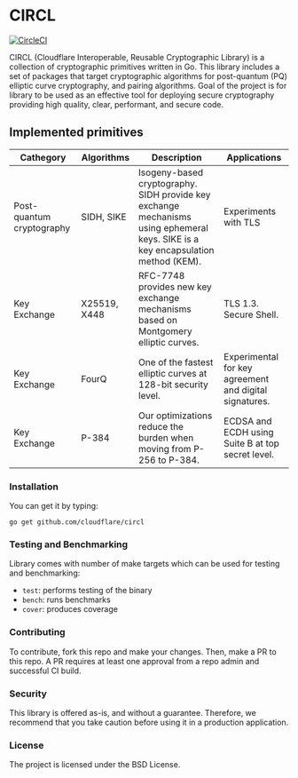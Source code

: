 # CIRCL
[![CircleCI](https://circleci.com/gh/cloudflare/circl/tree/master.svg?style=svg&circle-token=a184a4d0cbff045907c8061bda35fc17dab465dc)](https://circleci.com/gh/cloudflare/circl/tree/master)

CIRCL (Cloudflare Interoperable, Reusable Cryptographic Library) is a collection of cryptographic primitives written in Go. This library includes a set of packages that target cryptographic algorithms for post-quantum (PQ) elliptic curve cryptography, and pairing algorithms. Goal of the project is for library to be used as an effective tool for deploying secure cryptography providing high quality, clear, performant, and secure code. 

## Implemented primitives

| Cathegory | Algorithms | Description | Applications |
|-----------|------------|-------------|--------------|
| Post-quantum cryptography | SIDH, SIKE | Isogeny-based cryptography. SIDH provide key exchange mechanisms using ephemeral keys. SIKE is a key encapsulation method (KEM). | Experiments with TLS |
| Key Exchange | X25519, X448 | RFC-7748 provides new key exchange mechanisms based on Montgomery elliptic curves. | TLS 1.3. Secure Shell. |
| Key Exchange | FourQ | One of the fastest elliptic curves at 128-bit security level. | Experimental for key agreement and digital signatures. | 
| Key Exchange | P-384 | Our optimizations reduce the burden when moving from P-256 to P-384. |  ECDSA and ECDH using Suite B at top secret level. |


### Installation

You can get it by typing:

```
go get github.com/cloudflare/circl
```

###  Testing and Benchmarking

Library comes with number of make targets which can be used for testing and benchmarking:

* ``test``: performs testing of the binary
* ``bench``: runs benchmarks
* ``cover``: produces coverage

### Contributing

To contribute, fork this repo and make your changes. Then, make a PR to this repo. A PR requires at least one approval from a repo admin and successful CI build.

### Security

This library is offered as-is, and without a guarantee. Therefore, we recommend that you take caution before using it in a production application.

### License

The project is licensed under the BSD License.